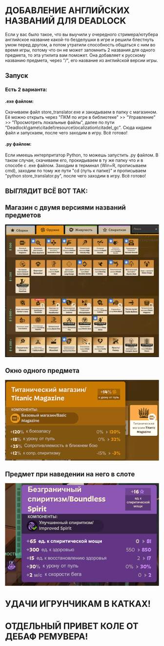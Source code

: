 # ДОБАВЛЕНИЕ АНГЛИЙСКИХ НАЗВАНИЙ ДЛЯ DEADLOCK
Если у вас было такое, что вы выучили у очередного стримера/ютубера английское название какой-то безделушки в игре и решили блестнуть умом перед другом, а потом утратили способность общаться с ним во время игры, потому что он не может запомнить 2 названия для одного предмета, то эта утилита вам поможет.
Она добавляет к русскому названию предмета, через "/", его название из английской версии игры.

## Запуск
### Есть 2 варианта:
#### .exe файлом:
Скачиваем файл store_translator.exe и закидываем в папку с магазином. Её можно открыть через "ПКМ по игре в библиотеке" >> "Управление" >> "Просмотреть локальные файлы", далее по пути "Deadlock\game\citadel\resource\localization\citadel_gc". Сюда кидаем файл и запускаем, после чего заходим в игру. Всё готово!

#### .py файлом:
Если имеешь интерпритатор Python, то можешь запустить .py файлом. В таком случае, скачиваем его, прокидываем в ту же папку что и в способе с .exe файлом. Заходим в терминал (Win+R, прописываем cmd), заходим по тому же пути "cd {путь к папке}" и прописываем "python store_translator.py", после чего заходим в игру. Всё готово!

## ВЫГЛЯДИТ ВСЁ ВОТ ТАК:
## Магазин с двумя версиями названий предметов
![Image alt](https://github.com/TeaYock/deadlock_ru-eng_shop/blob/main/images_for_readme/weapons_shop.png)
## Окно одного предмета
![Image alt](https://github.com/TeaYock/deadlock_ru-eng_shop/blob/main/images_for_readme/one_item.png)
## Предмет при наведении на него в слоте
![Image alt](https://github.com/TeaYock/deadlock_ru-eng_shop/blob/main/images_for_readme/item_slot.png)

# УДАЧИ ИГРУНЧИКАМ В КАТКАХ!
# ОТДЕЛЬНЫЙ ПРИВЕТ КОЛЕ ОТ ДЕБАФ РЕМУВЕРА!
